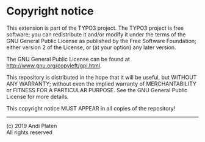 # Copyright notice

This extension is part of the TYPO3 project. The TYPO3 project is free software; you can redistribute it and/or modify
it under the terms of the GNU General Public License as published by the Free Software Foundation; either version 2 of the License, or
(at your option) any later version.

The GNU General Public License can be found at
http://www.gnu.org/copyleft/gpl.html.

This repository is distributed in the hope that it will be useful, but WITHOUT ANY WARRANTY; without even the implied warranty of
MERCHANTABILITY or FITNESS FOR A PARTICULAR PURPOSE. See the GNU General Public License for more details.

This copyright notice MUST APPEAR in all copies of the repository!

---

(c) 2019 Andi Platen  
All rights reserved